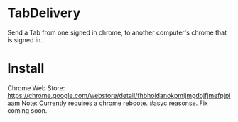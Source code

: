 # TabDelivery

Send a Tab from one signed in chrome, to another computer's chrome that is signed in.

# Install

Chrome Web Store: https://chrome.google.com/webstore/detail/fhbhoidanokpmijmgdojfjmefpjpiaam
Note: Currently requires a chrome reboote. #asyc reasonse. Fix coming soon.
